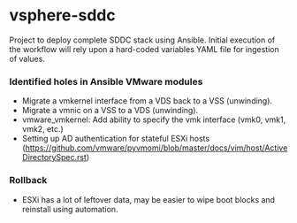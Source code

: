 # vsphere-sddc
Project to deploy complete SDDC stack using Ansible. Initial execution of the workflow will rely upon a hard-coded variables YAML file for ingestion of values.

### Identified holes in Ansible VMware modules
- Migrate a vmkernel interface from a VDS back to a VSS (unwinding).
- Migrate a vmnic on a VSS to a VDS (unwinding).
- vmware_vmkernel: Add ability to specify the vmk interface (vmk0, vmk1, vmk2, etc.)
- Setting up AD authentication for stateful ESXi hosts (https://github.com/vmware/pyvmomi/blob/master/docs/vim/host/ActiveDirectorySpec.rst)

### Rollback
- ESXi has a lot of leftover data, may be easier to wipe boot blocks and reinstall using automation.
